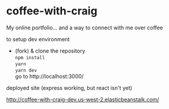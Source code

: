 # coffee-with-craig
My online portfolio... and a way to connect with me over coffee

to setup dev environment
- (fork) & clone the repository   
```npm install```   
```yarn```     
```yarn dev```   
go to http://localhost:3000/




deployed site (express working, but react isn't yet)

http://coffee-with-craig-dev.us-west-2.elasticbeanstalk.com/